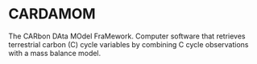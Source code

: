 # CARDAMOM
The CARbon DAta MOdel FraMework. Computer software that retrieves terrestrial carbon (C) cycle variables by combining C cycle observations with a mass balance model.
